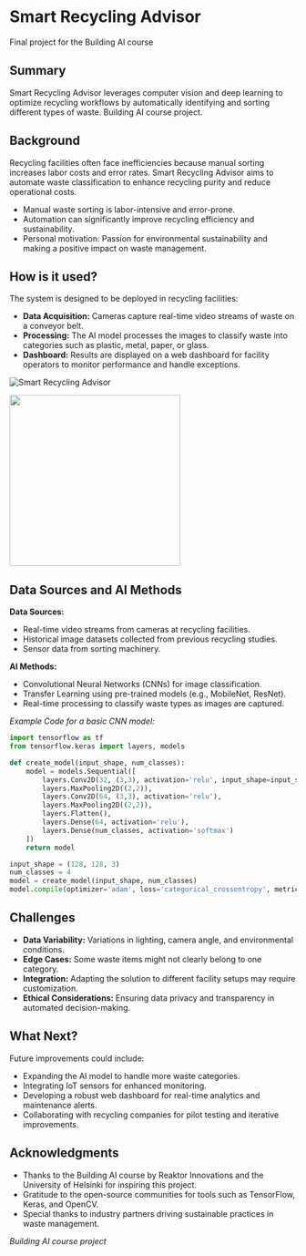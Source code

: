 
# Smart Recycling Advisor

Final project for the Building AI course

## Summary

Smart Recycling Advisor leverages computer vision and deep learning to optimize recycling workflows by automatically identifying and sorting different types of waste. Building AI course project.

## Background

Recycling facilities often face inefficiencies because manual sorting increases labor costs and error rates. Smart Recycling Advisor aims to automate waste classification to enhance recycling purity and reduce operational costs.
- Manual waste sorting is labor-intensive and error-prone.
- Automation can significantly improve recycling efficiency and sustainability.
- Personal motivation: Passion for environmental sustainability and making a positive impact on waste management.

## How is it used?

The system is designed to be deployed in recycling facilities:
- **Data Acquisition:** Cameras capture real-time video streams of waste on a conveyor belt.
- **Processing:** The AI model processes the images to classify waste into categories such as plastic, metal, paper, or glass.
- **Dashboard:** Results are displayed on a web dashboard for facility operators to monitor performance and handle exceptions.

![Smart Recycling Advisor](https://upload.wikimedia.org/wikipedia/commons/5/5e/Sleeping_cat_on_her_back.jpg)

<img src="https://upload.wikimedia.org/wikipedia/commons/5/5e/Sleeping_cat_on_her_back.jpg" width="300">

## Data Sources and AI Methods

**Data Sources:**
- Real-time video streams from cameras at recycling facilities.
- Historical image datasets collected from previous recycling studies.
- Sensor data from sorting machinery.

**AI Methods:**
- Convolutional Neural Networks (CNNs) for image classification.
- Transfer Learning using pre-trained models (e.g., MobileNet, ResNet).
- Real-time processing to classify waste types as images are captured.

_Example Code for a basic CNN model:_
```python
import tensorflow as tf
from tensorflow.keras import layers, models

def create_model(input_shape, num_classes):
    model = models.Sequential([
        layers.Conv2D(32, (3,3), activation='relu', input_shape=input_shape),
        layers.MaxPooling2D((2,2)),
        layers.Conv2D(64, (3,3), activation='relu'),
        layers.MaxPooling2D((2,2)),
        layers.Flatten(),
        layers.Dense(64, activation='relu'),
        layers.Dense(num_classes, activation='softmax')
    ])
    return model

input_shape = (128, 128, 3)
num_classes = 4
model = create_model(input_shape, num_classes)
model.compile(optimizer='adam', loss='categorical_crossentropy', metrics=['accuracy'])
```

## Challenges

- **Data Variability:** Variations in lighting, camera angle, and environmental conditions.
- **Edge Cases:** Some waste items might not clearly belong to one category.
- **Integration:** Adapting the solution to different facility setups may require customization.
- **Ethical Considerations:** Ensuring data privacy and transparency in automated decision-making.

## What Next?

Future improvements could include:
- Expanding the AI model to handle more waste categories.
- Integrating IoT sensors for enhanced monitoring.
- Developing a robust web dashboard for real-time analytics and maintenance alerts.
- Collaborating with recycling companies for pilot testing and iterative improvements.

## Acknowledgments

- Thanks to the Building AI course by Reaktor Innovations and the University of Helsinki for inspiring this project.
- Gratitude to the open-source communities for tools such as TensorFlow, Keras, and OpenCV.
- Special thanks to industry partners driving sustainable practices in waste management.

*Building AI course project*
